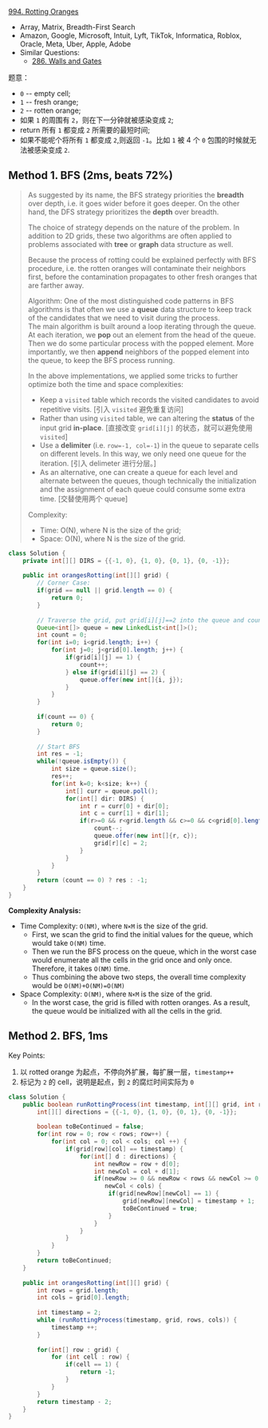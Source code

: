 [994. Rotting Oranges](https://leetcode.com/problems/rotting-oranges/)

* Array, Matrix, Breadth-First Search
* Amazon, Google, Microsoft, Intuit, Lyft, TikTok, Informatica, Roblox, Oracle, Meta, Uber, Apple, Adobe
* Similar Questions:
    * [286. Walls and Gates](https://leetcode.com/problems/walls-and-gates/)
    

题意：
* `0` -- empty cell; 
* `1` -- fresh orange;
* `2` -- rotten orange;
* 如果 `1` 的周围有 `2`，则在下一分钟就被感染变成 `2`;
* return 所有 `1` 都变成 `2` 所需要的最短时间;
* 如果不能呢个将所有 `1` 都变成 `2`,则返回 `-1`。比如 `1` 被 4 个 `0` 包围的时候就无法被感染变成 `2`.


## Method 1. BFS (2ms, beats 72%)
> As suggested by its name, the BFS strategy priorities the **breadth** over depth, i.e. it goes wider before it goes deeper.
> On the other hand, the DFS strategy prioritizes the **depth** over breadth.
>
> The choice of strategy depends on the nature of the problem.
> In addition to 2D grids, these two algorithms are often applied to problems associated with **tree** or **graph** data structure as well.
>
> Because the process of rotting could be explained perfectly with BFS procedure, i.e. the rotten oranges will contaminate their neighbors first,
> before the contamination propagates to other fresh oranges that are farther away.
>
> Algorithm:
> One of the most distinguished code patterns in BFS algorithms is that often we use a **queue** data structure to keep track of the candidates that we need to visit during the process.           
> The main algorithm is built around a loop iterating through the queue. At each iteration, we **pop** out an element from the head of the queue.
> Then we do some particular process with the popped element. 
> More importantly, we then **append** neighbors of the popped element into the queue, to keep the BFS process running.
> 
> In the above implementations, we applied some tricks to further optimize both the time and space complexities:
> * Keep a `visited` table which records the visited candidates to avoid repetitive visits. [引入 `visited` 避免重复访问]
> * Rather than using `visited` table, we can altering the **status** of the input grid **in-place**. [直接改变 `grid[i][j]` 的状态，就可以避免使用 `visited`]
> * Use a **delimiter** (i.e. `row=-1, col=-1`) in the queue to separate cells on different levels. In this way, we only need one queue for the iteration. [引入 delimeter 进行分层。]
> * As an alternative, one can create a queue for each level and alternate between the queues, though technically the initialization and the assignment of each queue could consume some extra time. [交替使用两个 queue]
>
> Complexity:
> * Time: O(N), where N is the size of the grid;
> * Space: O(N), where N is the size of the grid.
```java
class Solution {
    private int[][] DIRS = {{-1, 0}, {1, 0}, {0, 1}, {0, -1}};
    
    public int orangesRotting(int[][] grid) {
        // Corner Case:
        if(grid == null || grid.length == 0) {
            return 0;
        }
        
        // Traverse the grid, put grid[i][j]==2 into the queue and count the number of 1
        Queue<int[]> queue = new LinkedList<int[]>();
        int count = 0;
        for(int i=0; i<grid.length; i++) {
            for(int j=0; j<grid[0].length; j++) {
                if(grid[i][j] == 1) {
                    count++;
                } else if(grid[i][j] == 2) {
                    queue.offer(new int[]{i, j});
                }
            }
        }
        
        if(count == 0) {
            return 0;
        }
        
        // Start BFS
        int res = -1;
        while(!queue.isEmpty()) {
            int size = queue.size();
            res++;
            for(int k=0; k<size; k++) {
                int[] curr = queue.poll();
                for(int[] dir: DIRS) {
                    int r = curr[0] + dir[0];
                    int c = curr[1] + dir[1];
                    if(r>=0 && r<grid.length && c>=0 && c<grid[0].length && grid[r][c]==1) {
                        count--;
                        queue.offer(new int[]{r, c});
                        grid[r][c] = 2;
                    }
                }
            }
        }
        return (count == 0) ? res : -1;
    }
}
```
**Complexity Analysis:**
* Time Complexity: `O(NM)`, where `N×M` is the size of the grid.
  * First, we scan the grid to find the initial values for the queue, which would take `O(NM)` time.
  * Then we run the BFS process on the queue, which in the worst case would enumerate all the cells in the grid once and only once. Therefore, it takes `O(NM)` time.
  * Thus combining the above two steps, the overall time complexity would be `O(NM)+O(NM)=O(NM)`
* Space Complexity: `O(NM)`, where `N×M` is the size of the grid.
  * In the worst case, the grid is filled with rotten oranges. As a result, the queue would be initialized with all the cells in the grid.  


## Method 2. BFS, 1ms

Key Points:

1. 以 rotted orange 为起点，不停向外扩展，每扩展一层，`timestamp++`
2. 标记为 `2` 的 cell，说明是起点，到 `2` 的腐烂时间实际为 `0`

```java
class Solution {
    public boolean runRottingProcess(int timestamp, int[][] grid, int rows, int cols) {
        int[][] directions = {{-1, 0}, {1, 0}, {0, 1}, {0, -1}};
        
        boolean toBeContinued = false;
        for(int row = 0; row < rows; row++) {
            for(int col = 0; col < cols; col ++) {
                if(grid[row][col] == timestamp) {
                    for(int[] d : directions) {
                        int newRow = row + d[0];
                        int newCol = col + d[1];
                        if(newRow >= 0 && newRow < rows && newCol >= 0 && 
                           newCol < cols) {
                            if(grid[newRow][newCol] == 1) {
                                grid[newRow][newCol] = timestamp + 1;
                                toBeContinued = true;
                            }
                        }
                    }
                }
            }
        }
        return toBeContinued;
    }
    
    public int orangesRotting(int[][] grid) {
        int rows = grid.length;
        int cols = grid[0].length;
        
        int timestamp = 2;
        while (runRottingProcess(timestamp, grid, rows, cols)) {
            timestamp ++;
        }
        
        for(int[] row : grid) {
            for (int cell : row) {
                if(cell == 1) {
                    return -1;
                }
            }
        }
        return timestamp - 2;
    }
}
```

  
